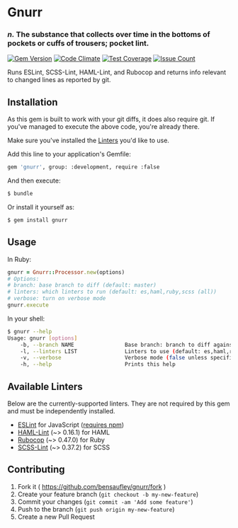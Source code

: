 # Gnurr

### _n._ The substance that collects over time in the bottoms of pockets or cuffs of trousers; pocket lint.

[![Gem Version](https://badge.fury.io/rb/gnurr.svg)](https://badge.fury.io/rb/gnurr)
[![Code Climate](https://codeclimate.com/github/bensaufley/gnurr/badges/gpa.svg)](https://codeclimate.com/github/bensaufley/gnurr)
[![Test Coverage](https://codeclimate.com/github/bensaufley/gnurr/badges/coverage.svg)](https://codeclimate.com/github/bensaufley/gnurr/coverage)
[![Issue Count](https://codeclimate.com/github/bensaufley/gnurr/badges/issue_count.svg)](https://codeclimate.com/github/bensaufley/gnurr)

Runs ESLint, SCSS-Lint, HAML-Lint, and Rubocop and returns info relevant to changed lines as reported by git.

## Installation

As this gem is built to work with your git diffs, it does also require git.
If you've managed to execute the above code, you're already there.

Make sure you've installed the [Linters](#available-linters) you'd like to use.

Add this line to your application's Gemfile:

```bash
gem 'gnurr', group: :development, require :false
```

And then execute:

```sh
$ bundle
```

Or install it yourself as:

```sh
$ gem install gnurr
```

## Usage

In Ruby:

```rb
gnurr = Gnurr::Processor.new(options)
# Options:
# branch: base branch to diff (default: master)
# linters: which linters to run (default: es,haml,ruby,scss (all))
# verbose: turn on verbose mode
gnurr.execute
```

In your shell:

```sh
$ gnurr --help
Usage: gnurr [options]
    -b, --branch NAME                Base branch: branch to diff against (default: master)
    -l, --linters LIST               Linters to use (default: es,haml,ruby,scss (all))
    -v, --verbose                    Verbose mode (false unless specified)
    -h, --help                       Prints this help
```

## Available Linters

Below are the currently-supported linters. They are not required by this
gem and must be independently installed.

- [ESLint] for JavaScript ([requires npm][npm-install])
- [HAML-Lint] (~> 0.16.1) for HAML
- [Rubocop] (~> 0.47.0) for Ruby
- [SCSS-Lint] (~> 0.37.2) for SCSS

## Contributing

1. Fork it ( https://github.com/bensaufley/gnurr/fork )
2. Create your feature branch (`git checkout -b my-new-feature`)
3. Commit your changes (`git commit -am 'Add some feature'`)
4. Push to the branch (`git push origin my-new-feature`)
5. Create a new Pull Request

[ESLint]: http://eslint.org
[HAML-Lint]: https://github.com/brigade/haml-lint
[Rubocop]: https://github.com/bbatsov/rubocop
[SCSS-Lint]: https://github.com/brigade/scss-lint
[npm-install]: http://eslint.org/docs/user-guide/getting-started
